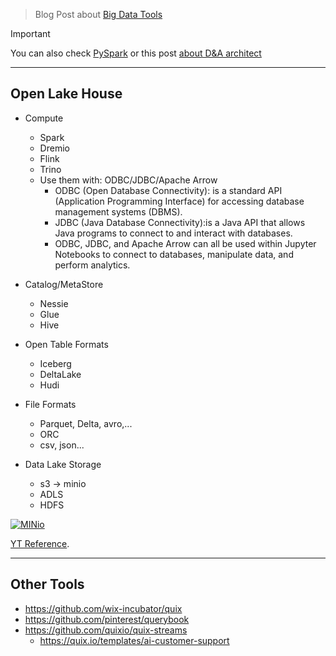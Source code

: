 > Blog Post about [Big Data Tools](https://jalcocert.github.io/JAlcocerT/big-data-tools-for-data-analytics/)

> [!IMPORTANT]
> You can also check [PySpark](https://jalcocert.github.io/JAlcocerT/guide-python-PySpark/) or this post [about D&A architect](https://jalcocert.github.io/JAlcocerT/data-analytics-architecture/)

---

## Open Lake House

* Compute
    * Spark
    * Dremio
    * Flink
    * Trino
    * Use them with: ODBC/JDBC/Apache Arrow
        * ODBC (Open Database Connectivity): is a standard API (Application Programming Interface) for accessing database management systems (DBMS).
        * JDBC (Java Database Connectivity):is a Java API that allows Java programs to connect to and interact with databases.
        * ODBC, JDBC, and Apache Arrow can all be used within Jupyter Notebooks to connect to databases, manipulate data, and perform analytics.

* Catalog/MetaStore
    * Nessie
    * Glue
    * Hive

* Open Table Formats
    * Iceberg
    * DeltaLake
    * Hudi

* File Formats
    * Parquet, Delta, avro,...
    * ORC
    * csv, json...

* Data Lake Storage
    * s3 -> minio
    * ADLS
    * HDFS

[![MINio](https://img.youtube.com/vi/aMOycqeqlmM/0.jpg)](https://www.youtube.com/watch?v=aMOycqeqlmM)

[YT Reference](https://www.youtube.com/watch?v=aMOycqeqlmM).

---

## Other Tools

* https://github.com/wix-incubator/quix
* https://github.com/pinterest/querybook
* https://github.com/quixio/quix-streams
    * https://quix.io/templates/ai-customer-support